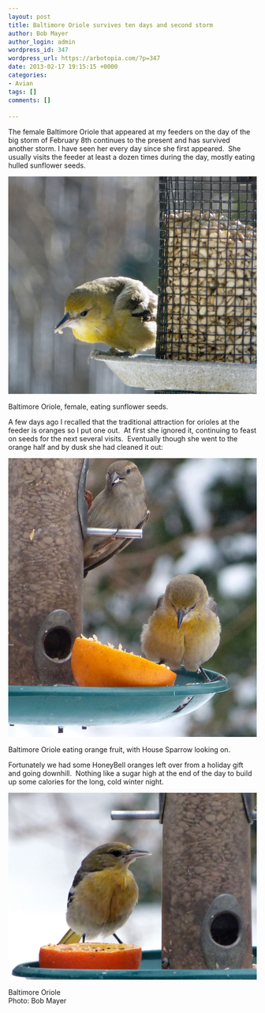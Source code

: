 ```yaml
---
layout: post
title: Baltimore Oriole survives ten days and second storm
author: Bob Mayer
author_login: admin
wordpress_id: 347
wordpress_url: https://arbotopia.com/?p=347
date: 2013-02-17 19:15:15 +0000
categories:
- Avian
tags: []
comments: []

---
```

<p>The female Baltimore Oriole that appeared at my feeders on the day of the big storm of February 8th continues to the present and has survived another storm. I have seen her every day since she first appeared.  She usually visits the feeder at least a dozen times during the day, mostly eating hulled sunflower seeds.</p>

![](/images/P1040093.jpg)

<p>Baltimore Oriole, female, eating sunflower seeds.</p>

<p>A few days ago I recalled that the traditional attraction for orioles at the feeder is oranges so I put one out.  At first she ignored it, continuing to feast on seeds for the next several visits.  Eventually though she went to the orange half and by dusk she had cleaned it out:</p>

![](/images/P1040159-1.jpg)

<p>Baltimore Oriole eating orange fruit, with House Sparrow looking on.</p>

<p>Fortunately we had some HoneyBell oranges left over from a holiday gift and going downhill.  Nothing like a sugar high at the end of the day to build up some calories for the long, cold winter night.</p>

![](/images/P1040126.jpg)

<p>Baltimore Oriole<br>Photo: Bob Mayer<br></p>